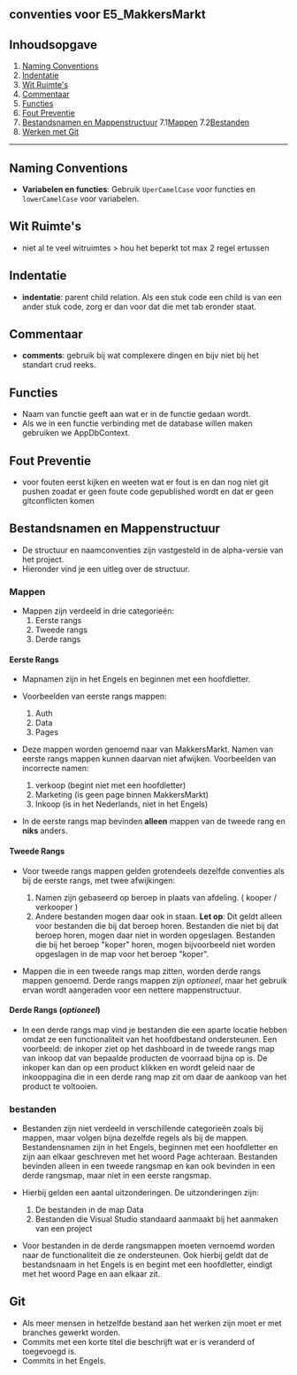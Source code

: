 ## conventies voor E5_MakkersMarkt

## Inhoudsopgave
1. [Naming Conventions](#naming-conventions)
2. [Indentatie](#indentatie)
3. [Wit Ruimte's](#witte-ruimte)
4. [Commentaar](#commentaar)
5. [Functies](#functies)
6. [Fout Preventie](#Fout-Preventie)
7. [Bestandsnamen en Mappenstructuur](#bestandsnamen-en-mappenstructuur)
   7.1[Mappen](#mappen)
   7.2[Bestanden](#bestanden)
8. [Werken met Git](#git)

---

## Naming Conventions
- **Variabelen en functies**: Gebruik `UperCamelCase` voor functies en `lowerCamelCase` voor variabelen.

## Wit Ruimte's
- niet al te veel witruimtes > hou het beperkt tot max 2 regel ertussen

## Indentatie
- **indentatie**: parent child relation. Als een stuk code een child is van een ander stuk code, zorg er dan voor dat die met tab eronder staat.

## Commentaar
- **comments**: gebruik bij wat complexere dingen en bijv niet bij het standart crud reeks.

## Functies
- Naam van functie geeft aan wat er in de functie gedaan wordt.
- Als we in een functie verbinding met de database willen maken gebruiken we AppDbContext.

## Fout Preventie
- voor fouten eerst kijken en weeten wat er fout is en dan nog niet git pushen zoadat er geen foute code gepublished wordt en dat er geen gitconflicten komen

## Bestandsnamen en Mappenstructuur
- De structuur en naamconventies zijn vastgesteld in de alpha-versie van het project.
- Hieronder vind je een uitleg over de structuur.

### Mappen
- Mappen zijn verdeeld in drie categorieën:
  1. Eerste rangs
  2. Tweede rangs
  3. Derde rangs

#### Eerste Rangs
- Mapnamen zijn in het Engels en beginnen met een hoofdletter.
- Voorbeelden van eerste rangs mappen:
  1. Auth
  2. Data
  3. Pages

- Deze mappen worden genoemd naar  van MakkersMarkt. Namen van eerste rangs mappen kunnen daarvan niet afwijken. Voorbeelden van incorrecte namen:
  1. verkoop (begint niet met een hoofdletter)
  2. Marketing (is geen page binnen MakkersMarkt)
  3. Inkoop (is in het Nederlands, niet in het Engels)

- In de eerste rangs map bevinden **alleen** mappen van de tweede rang en **niks** anders. 

#### Tweede Rangs
- Voor tweede rangs mappen gelden grotendeels dezelfde conventies als bij de eerste rangs, met twee afwijkingen:
  1. Namen zijn gebaseerd op beroep in plaats van afdeling. ( kooper / verkooper )
  2. Andere bestanden mogen daar ook in staan. **Let op**: Dit geldt alleen voor bestanden die bij dat beroep horen. Bestanden die niet bij dat beroep horen, mogen daar niet in worden opgeslagen. Bestanden die bij het beroep "koper" horen, mogen bijvoorbeeld niet worden opgeslagen in de map voor het beroep "koper".

- Mappen die in een tweede rangs map zitten, worden derde rangs mappen genoemd. Derde rangs mappen zijn *optioneel*, maar het gebruik ervan wordt aangeraden voor een nettere mappenstructuur.
  
#### Derde Rangs (*optioneel*)
- In een derde rangs map vind je bestanden die een aparte locatie hebben omdat ze een functionaliteit van het hoofdbestand ondersteunen. Een voorbeeld: de inkoper ziet op het dashboard in de tweede rangs map van inkoop dat van bepaalde producten de voorraad bijna op is. De inkoper kan dan op een product klikken en wordt geleid naar de inkooppagina die in een derde rang map zit om daar de aankoop van het product te voltooien.

### bestanden
- Bestanden zijn niet verdeeld in verschillende categorieën zoals bij mappen, maar volgen bijna dezelfde regels als bij de mappen. Bestandensnamen zijn in het Engels, beginnen met een hoofdletter en zijn aan elkaar geschreven met het woord Page achteraan. Bestanden bevinden alleen in een tweede rangsmap en kan ook bevinden in een derde rangsmap, maar niet in een eerste rangsmap.

- Hierbij gelden een aantal uitzonderingen. De uitzonderingen zijn:
   1. De bestanden in de map Data
   2. Bestanden die Visual Studio standaard aanmaakt bij het aanmaken van een project
 
- Voor bestanden in de derde rangsmappen moeten vernoemd worden naar de functionaliteit die ze ondersteunen. Ook hierbij geldt dat de bestandsnaam in het Engels is en begint met een hoofdletter, eindigt met het woord Page en aan elkaar zit.

## Git
- Als meer mensen in hetzelfde bestand aan het werken zijn moet er met branches gewerkt worden.
- Commits met een korte titel die beschrijft wat er is veranderd of toegevoegd is.
- Commits in het Engels.
